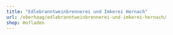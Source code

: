 ```yaml
---
title: "Edlebranntweinbrennerei und Imkerei Hernach"
url: /oberhaag/edlebranntweinbrennerei-und-imkerei-hernach/
shop: Hofladen
---
```

